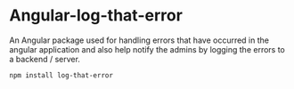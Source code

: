 # Angular-log-that-error
An Angular package used for handling errors that have occurred in the angular application and also help notify the admins by logging the errors to a backend / server.

`npm install log-that-error`
